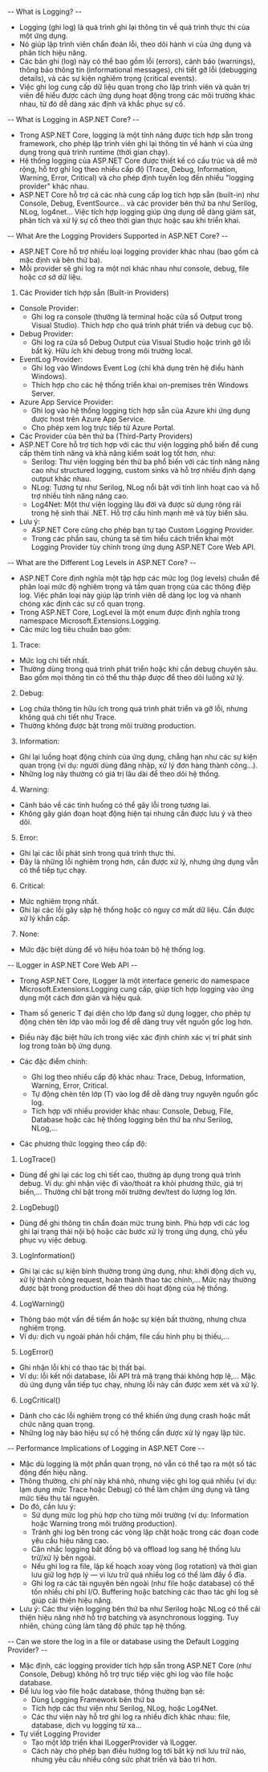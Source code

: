 -- What is Logging? --
- Logging (ghi log) là quá trình ghi lại thông tin về quá trình thực thi của một ứng dụng. 
- Nó giúp lập trình viên chẩn đoán lỗi, theo dõi hành vi của ứng dụng và phân tích hiệu năng. 
- Các bản ghi (log) này có thể bao gồm lỗi (errors), cảnh báo (warnings), thông báo thông tin (informational messages), chi tiết gỡ lỗi (debugging details), và các sự kiện nghiêm trọng (critical events). 
- Việc ghi log cung cấp dữ liệu quan trọng cho lập trình viên và quản trị viên để hiểu được cách ứng dụng hoạt động trong các môi trường khác nhau, từ đó dễ dàng xác định và khắc phục sự cố.

-- What is Logging in ASP.NET Core? --
- Trong ASP.NET Core, logging là một tính năng được tích hợp sẵn trong framework, cho phép lập trình viên ghi lại thông tin về hành vi của ứng dụng trong quá trình runtime (thời gian chạy). 
- Hệ thống logging của ASP.NET Core được thiết kế có cấu trúc và dễ mở rộng, hỗ trợ ghi log theo nhiều cấp độ (Trace, Debug, Information, Warning, Error, Critical) và cho phép định tuyến log đến nhiều "logging provider" khác nhau.
- ASP.NET Core hỗ trợ cả các nhà cung cấp log tích hợp sẵn (built-in) như Console, Debug, EventSource... và các provider bên thứ ba như Serilog, NLog, log4net... Việc tích hợp logging giúp ứng dụng dễ dàng giám sát, phân tích và xử lý sự cố theo thời gian thực hoặc sau khi triển khai.

-- What Are the Logging Providers Supported in ASP.NET Core? --
- ASP.NET Core hỗ trợ nhiều loại logging provider khác nhau (bao gồm cả mặc định và bên thứ ba). 
- Mỗi provider sẽ ghi log ra một nơi khác nhau như console, debug, file hoặc cơ sở dữ liệu.
1. Các Provider tích hợp sẵn (Built-in Providers)
  - Console Provider:
    - Ghi log ra console (thường là terminal hoặc cửa sổ Output trong Visual Studio). Thích hợp cho quá trình phát triển và debug cục bộ.
  - Debug Provider: 
    - Ghi log ra cửa sổ Debug Output của Visual Studio hoặc trình gỡ lỗi bất kỳ. Hữu ích khi debug trong môi trường local.
  - EventLog Provider: 
    - Ghi log vào Windows Event Log (chỉ khả dụng trên hệ điều hành Windows). 
    - Thích hợp cho các hệ thống triển khai on-premises trên Windows Server.
  - Azure App Service Provider: 
    - Ghi log vào hệ thống logging tích hợp sẵn của Azure khi ứng dụng được host trên Azure App Service. 
    - Cho phép xem log trực tiếp từ Azure Portal.
- Các Provider của bên thứ ba (Third-Party Providers)
- ASP.NET Core hỗ trợ tích hợp với các thư viện logging phổ biến để cung cấp thêm tính năng và khả năng kiểm soát log tốt hơn, như:
  - Serilog: Thư viện logging bên thứ ba phổ biến với các tính năng nâng cao như structured logging, custom sinks và hỗ trợ nhiều định dạng output khác nhau.
  - NLog: Tương tự như Serilog, NLog nổi bật với tính linh hoạt cao và hỗ trợ nhiều tính năng nâng cao.
  - Log4Net: Một thư viện logging lâu đời và được sử dụng rộng rãi trong hệ sinh thái .NET. Hỗ trợ cấu hình mạnh mẽ và tùy biến sâu.
- Lưu ý: 
  - ASP.NET Core cũng cho phép bạn tự tạo Custom Logging Provider. 
  - Trong các phần sau, chúng ta sẽ tìm hiểu cách triển khai một Logging Provider tùy chỉnh trong ứng dụng ASP.NET Core Web API.

-- What are the Different Log Levels in ASP.NET Core? --
- ASP.NET Core định nghĩa một tập hợp các mức log (log levels) chuẩn để phân loại mức độ nghiêm trọng và tầm quan trọng của các thông điệp log. Việc phân loại này giúp lập trình viên dễ dàng lọc log và nhanh chóng xác định các sự cố quan trọng. 
- Trong ASP.NET Core, LogLevel là một enum được định nghĩa trong namespace Microsoft.Extensions.Logging.
- Các mức log tiêu chuẩn bao gồm:
1. Trace:
  - Mức log chi tiết nhất. 
  - Thường dùng trong quá trình phát triển hoặc khi cần debug chuyên sâu. Bao gồm mọi thông tin có thể thu thập được để theo dõi luồng xử lý.
2. Debug: 
  - Log chứa thông tin hữu ích trong quá trình phát triển và gỡ lỗi, nhưng không quá chi tiết như Trace. 
  - Thường không được bật trong môi trường production.
3. Information:
  - Ghi lại luồng hoạt động chính của ứng dụng, chẳng hạn như các sự kiện quan trọng (ví dụ: người dùng đăng nhập, xử lý đơn hàng thành công...). 
  - Những log này thường có giá trị lâu dài để theo dõi hệ thống.
4. Warning:
  - Cảnh báo về các tình huống có thể gây lỗi trong tương lai. 
  - Không gây gián đoạn hoạt động hiện tại nhưng cần được lưu ý và theo dõi.
5. Error:
  - Ghi lại các lỗi phát sinh trong quá trình thực thi. 
  - Đây là những lỗi nghiêm trọng hơn, cần được xử lý, nhưng ứng dụng vẫn có thể tiếp tục chạy.
6. Critical:
  - Mức nghiêm trọng nhất. 
  - Ghi lại các lỗi gây sập hệ thống hoặc có nguy cơ mất dữ liệu. Cần được xử lý khẩn cấp.
7. None:
  - Mức đặc biệt dùng để vô hiệu hóa toàn bộ hệ thống log.

-- ILogger<T> in ASP.NET Core Web API --
- Trong ASP.NET Core, ILogger<T> là một interface generic do namespace Microsoft.Extensions.Logging cung cấp, giúp tích hợp logging vào ứng dụng một cách đơn giản và hiệu quả. 
- Tham số generic T đại diện cho lớp đang sử dụng logger, cho phép tự động chèn tên lớp vào mỗi log để dễ dàng truy vết nguồn gốc log hơn. 
- Điều này đặc biệt hữu ích trong việc xác định chính xác vị trí phát sinh log trong toàn bộ ứng dụng.
- Các đặc điểm chính:
  - Ghi log theo nhiều cấp độ khác nhau: Trace, Debug, Information, Warning, Error, Critical.
  - Tự động chèn tên lớp (T) vào log để dễ dàng truy nguyên nguồn gốc log.
  - Tích hợp với nhiều provider khác nhau: Console, Debug, File, Database hoặc các hệ thống logging bên thứ ba như Serilog, NLog,…

- Các phương thức logging theo cấp độ:
1. LogTrace()
  - Dùng để ghi lại các log chi tiết cao, thường áp dụng trong quá trình debug. Ví dụ: ghi nhận việc đi vào/thoát ra khỏi phương thức, giá trị biến,… Thường chỉ bật trong môi trường dev/test do lượng log lớn.
2. LogDebug()
  - Dùng để ghi thông tin chẩn đoán mức trung bình. Phù hợp với các log ghi lại trạng thái nội bộ hoặc các bước xử lý trong ứng dụng, chủ yếu phục vụ việc debug.
3. LogInformation()
  - Ghi lại các sự kiện bình thường trong ứng dụng, như: khởi động dịch vụ, xử lý thành công request, hoàn thành thao tác chính,… Mức này thường được bật trong production để theo dõi hoạt động của hệ thống.
4. LogWarning()
  - Thông báo một vấn đề tiềm ẩn hoặc sự kiện bất thường, nhưng chưa nghiêm trọng.
  - Ví dụ: dịch vụ ngoài phản hồi chậm, file cấu hình phụ bị thiếu,…
5. LogError()
  - Ghi nhận lỗi khi có thao tác bị thất bại. 
  - Ví dụ: lỗi kết nối database, lỗi API trả mã trạng thái không hợp lệ,… Mặc dù ứng dụng vẫn tiếp tục chạy, nhưng lỗi này cần được xem xét và xử lý.
6. LogCritical()
  - Dành cho các lỗi nghiêm trọng có thể khiến ứng dụng crash hoặc mất chức năng quan trọng.
  - Những log này báo hiệu sự cố hệ thống cần được xử lý ngay lập tức.

-- Performance Implications of Logging in ASP.NET Core --
- Mặc dù logging là một phần quan trọng, nó vẫn có thể tạo ra một số tác động đến hiệu năng. 
- Thông thường, chi phí này khá nhỏ, nhưng việc ghi log quá nhiều (ví dụ: lạm dụng mức Trace hoặc Debug) có thể làm chậm ứng dụng và tăng mức tiêu thụ tài nguyên. 
- Do đó, cần lưu ý:
  - Sử dụng mức log phù hợp cho từng môi trường (ví dụ: Information hoặc Warning trong môi trường production).
  - Tránh ghi log bên trong các vòng lặp chặt hoặc trong các đoạn code yêu cầu hiệu năng cao.
  - Cân nhắc logging bất đồng bộ và offload log sang hệ thống lưu trữ/xử lý bên ngoài.
  - Nếu ghi log ra file, lập kế hoạch xoay vòng (log rotation) và thời gian lưu giữ log hợp lý — vì lưu trữ quá nhiều log có thể làm đầy ổ đĩa.
  - Ghi log ra các tài nguyên bên ngoài (như file hoặc database) có thể tốn nhiều chi phí I/O. Buffering hoặc batching các thao tác ghi log sẽ giúp cải thiện hiệu năng.
- Lưu ý: Các thư viện logging bên thứ ba như Serilog hoặc NLog có thể cải thiện hiệu năng nhờ hỗ trợ batching và asynchronous logging. Tuy nhiên, chúng cũng làm tăng độ phức tạp hệ thống.

-- Can we store the log in a file or database using the Default Logging Provider? --
- Mặc định, các logging provider tích hợp sẵn trong ASP.NET Core (như Console, Debug) không hỗ trợ trực tiếp việc ghi log vào file hoặc database.
- Để lưu log vào file hoặc database, thông thường bạn sẽ:
  - Dùng Logging Framework bên thứ ba
  - Tích hợp các thư viện như Serilog, NLog, hoặc Log4Net.
  - Các thư viện này hỗ trợ ghi log ra nhiều đích khác nhau: file, database, dịch vụ logging từ xa...
- Tự viết Logging Provider
  - Tạo một lớp triển khai ILoggerProvider và ILogger.
  - Cách này cho phép bạn điều hướng log tới bất kỳ nơi lưu trữ nào, nhưng yêu cầu nhiều công sức phát triển và bảo trì hơn.

